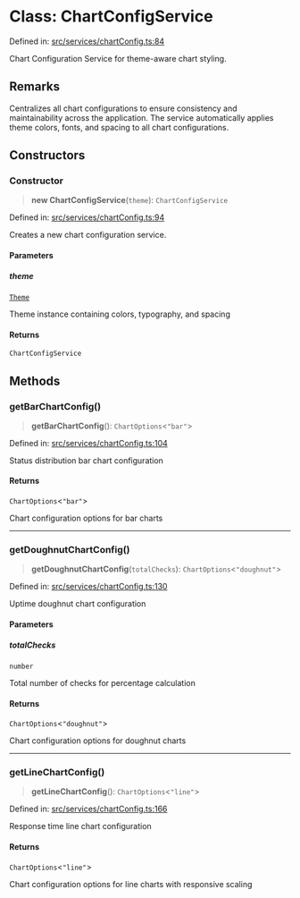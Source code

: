 # Class: ChartConfigService

Defined in: [src/services/chartConfig.ts:84](https://github.com/Nick2bad4u/Uptime-Watcher/blob/8a1973382d5fe14c52996ecda381894eb7ecd4a6/src/services/chartConfig.ts#L84)

Chart Configuration Service for theme-aware chart styling.

## Remarks

Centralizes all chart configurations to ensure consistency and maintainability
across the application. The service automatically applies theme colors, fonts,
and spacing to all chart configurations.

## Constructors

### Constructor

> **new ChartConfigService**(`theme`): `ChartConfigService`

Defined in: [src/services/chartConfig.ts:94](https://github.com/Nick2bad4u/Uptime-Watcher/blob/8a1973382d5fe14c52996ecda381894eb7ecd4a6/src/services/chartConfig.ts#L94)

Creates a new chart configuration service.

#### Parameters

##### theme

[`Theme`](../../../theme/types/interfaces/Theme.md)

Theme instance containing colors, typography, and spacing

#### Returns

`ChartConfigService`

## Methods

### getBarChartConfig()

> **getBarChartConfig**(): `ChartOptions`\<`"bar"`\>

Defined in: [src/services/chartConfig.ts:104](https://github.com/Nick2bad4u/Uptime-Watcher/blob/8a1973382d5fe14c52996ecda381894eb7ecd4a6/src/services/chartConfig.ts#L104)

Status distribution bar chart configuration

#### Returns

`ChartOptions`\<`"bar"`\>

Chart configuration options for bar charts

***

### getDoughnutChartConfig()

> **getDoughnutChartConfig**(`totalChecks`): `ChartOptions`\<`"doughnut"`\>

Defined in: [src/services/chartConfig.ts:130](https://github.com/Nick2bad4u/Uptime-Watcher/blob/8a1973382d5fe14c52996ecda381894eb7ecd4a6/src/services/chartConfig.ts#L130)

Uptime doughnut chart configuration

#### Parameters

##### totalChecks

`number`

Total number of checks for percentage calculation

#### Returns

`ChartOptions`\<`"doughnut"`\>

Chart configuration options for doughnut charts

***

### getLineChartConfig()

> **getLineChartConfig**(): `ChartOptions`\<`"line"`\>

Defined in: [src/services/chartConfig.ts:166](https://github.com/Nick2bad4u/Uptime-Watcher/blob/8a1973382d5fe14c52996ecda381894eb7ecd4a6/src/services/chartConfig.ts#L166)

Response time line chart configuration

#### Returns

`ChartOptions`\<`"line"`\>

Chart configuration options for line charts with responsive scaling
